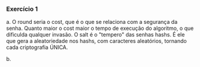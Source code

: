 ### Exercício 1

a. O round seria o cost, que é o que se relaciona com a segurança da senha. Quanto maior o cost
maior o tempo de execução do algoritmo, o que dificulda qualquer invasão.
O salt é o "tempero" das senhas hashs. É ele que gera a aleatoriedade nos hashs, com caracteres aleatórios, tornando cada criptografia ÚNICA.

b.
